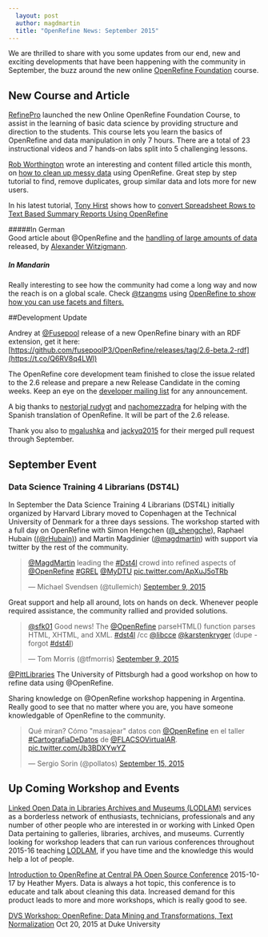```yaml
---
  layout: post
  author: magdmartin
  title: "OpenRefine News: September 2015"
---
```


We are thrilled to share with you some updates from our end, new and exciting developments that have been happening with the community in September, the buzz around the new online [OpenRefine Foundation](http://bigdatauniversity.com/bdu-wp/bdu-course/introduction-to-openrefine/) course.

## New Course and Article

[RefinePro](http://bigdatauniversity.com/bdu-wp/bdu-course/introduction-to-openrefine/) launched the new Online OpenRefine Foundation Course, to assist in the learning of basic data science by providing structure and direction to the students. This course lets you learn the basics of OpenRefine and data manipulation in only 7 hours. There are a total of 23 instructional videos and 7 hands-on labs split into 5 challenging lessons.

[Rob Worthington](http://blog.kwantu.net/author/rob-worthington) wrote an interesting and content filled article this month, on [how to clean up messy data](http://blog.kwantu.net/how-to-clean-up-messy-data-using-open-refine?utm_campaign=KM&utm_content=20726810&utm_medium=social&utm_source=twitter) using OpenRefine. Great step by step tutorial to find, remove duplicates, group similar data and lots more for new users.

In his latest tutorial, [Tony Hirst](http://blog.ouseful.info/author/psychemedia/) shows how to [convert Spreadsheet Rows to Text Based Summary Reports Using OpenRefine](http://blog.ouseful.info/2015/09/04/converting-spreadsheet-rows-to-text-based-summary-reports-using-openrefine/)

#####In German  
Good article about @OpenRefine and the [handling of large amounts of data](http://www.tanner.de/blog/datenanalyse-und-optimierung-mit-openrefine-3/) released, by [Alexander Witzigmann](http://www.tanner.de/blog/author/alexanderwitzigmann/).

##### In Mandarin
Really interesting to see how the community had come a long way and now the reach is on a global scale.  Check [@tzangms](https://twitter.com/tzangms) using [OpenRefine to show how you can use facets and filters.](http://blog.infographics.tw/2015/09/openrefine-introduction/)

##Development Update

Andrey at [@Fusepool](https://twitter.com/Fusepool)  release of a new OpenRefine binary with an RDF extension, get it here: [https://github.com/fusepoolP3/OpenRefine/releases/tag/2.6-beta.2-rdf](https://t.co/Q6RV8q4LWl)

The OpenRefine core development team finished to close the issue related to the 2.6 release and prepare a new Release Candidate in the coming weeks. Keep an eye on the [developer mailing list](https://groups.google.com/forum/?fromgroups#!forum/openrefine-dev) for any announcement. 

A big thanks to [nestorjal rudygt](https://github.com/nestorjal)  and [nachomezzadra](https://github.com/nachomezzadra) for helping with the Spanish translation of OpenRefine. It will be part of the 2.6 release. 

Thank you also to [mgalushka](https://github.com/mgalushka) and  [jackyq2015](https://github.com/OpenRefine/OpenRefine/issues?q=is%3Apr+is%3Aopen+author%3Ajackyq2015) for their merged pull request through September.

## September Event

### Data Science Training 4 Librarians (DST4L)

In September the Data Science Training 4 Librarians (DST4L) initially organized by Harvard Library moved to Copenhagen at the Technical University of Denmark for a three days sessions. The workshop started with a full day on OpenRefine with Simon Hengchen ([@_shengche](https://twitter.com/_shengche)), Raphael Hubain ([(@rHubain)](https://twitter.com/rhubain)) and Martin Magdinier ([@magdmartin](https://twitter.com/magdmartin)) with support via twitter by the rest of the community.      

<blockquote class="twitter-tweet" lang="en"><p lang="en" dir="ltr"><a href="https://twitter.com/MagdMartin">@MagdMartin</a> leading the <a href="https://twitter.com/hashtag/Dst4l?src=hash">#Dst4l</a> crowd into refined aspects of <a href="https://twitter.com/OpenRefine">@OpenRefine</a> <a href="https://twitter.com/hashtag/GREL?src=hash">#GREL</a> <a href="https://twitter.com/MyDTU">@MyDTU</a> <a href="http://t.co/ApXuJ5oTRb">pic.twitter.com/ApXuJ5oTRb</a></p>&mdash; Michael Svendsen (@tullemich) <a href="https://twitter.com/tullemich/status/641564358976380928">September 9, 2015</a></blockquote>
<script async src="//platform.twitter.com/widgets.js" charset="utf-8"></script>

Great support and help all around, lots on hands on deck. Whenever people required assistance, the community rallied and provided solutions.

<blockquote class="twitter-tweet" lang="en"><p lang="en" dir="ltr"><a href="https://twitter.com/sfk01">@sfk01</a> Good news! The <a href="https://twitter.com/OpenRefine">@OpenRefine</a> parseHTML() function parses HTML, XHTML, and XML. <a href="https://twitter.com/hashtag/dst4l?src=hash">#dst4l</a> /cc <a href="https://twitter.com/libcce">@libcce</a> <a href="https://twitter.com/karstenkryger">@karstenkryger</a> (dupe - forgot <a href="https://twitter.com/hashtag/dst4l?src=hash">#dst4l</a>)</p>&mdash; Tom Morris (@tfmorris) <a href="https://twitter.com/tfmorris/status/641659157473574912">September 9, 2015</a></blockquote>
<script async src="//platform.twitter.com/widgets.js" charset="utf-8"></script>

[@PittLibraries](https://twitter.com/PittLibraries) The University of Pittsburgh had a good workshop on how to refine data using @OpenRefine.

Sharing knowledge on @OpenRefine workshop happening in Argentina. Really good to see that no matter where you are, you have someone knowledgable of OpenRefine to the community.     

<blockquote class="twitter-tweet" lang="en"><p lang="es" dir="ltr">Qué miran? Cómo &quot;masajear&quot; datos con <a href="https://twitter.com/OpenRefine">@OpenRefine</a> en el taller <a href="https://twitter.com/hashtag/CartografiaDeDatos?src=hash">#CartografiaDeDatos</a> de <a href="https://twitter.com/FLACSOVirtualAR">@FLACSOVirtualAR</a>. <a href="http://t.co/Jb3BDXYwYZ">pic.twitter.com/Jb3BDXYwYZ</a></p>&mdash; Sergio Sorin (@pollatos) <a href="https://twitter.com/pollatos/status/643886036955828224">September 15, 2015</a></blockquote>
<script async src="//platform.twitter.com/widgets.js" charset="utf-8"></script>

## Up Coming Workshop and Events

[Linked Open Data in Libraries Archives and Museums (LODLAM)](http://lodlam.net/) services as a borderless network of enthusiasts, technicians, professionals and any number of other people who are interested in or working with Linked Open Data pertaining to galleries, libraries, archives, and museums. Currently looking for workshop leaders that can run various conferences throughout 2015-16 teaching [LODLAM](https://docs.google.com/forms/d/1Az8ylu76m-bcSDhgYVf-31s2-OLOkHmvSx5k_I9a-no/viewform), if you have time and the knowledge this would help a lot of people.  

[Introduction to OpenRefine at Central PA Open Source Conference](http://cposc.org/sessions/introduction-to-openrefine/) 2015-10-17 by Heather Myers. Data is always a hot topic, this conference is to educate and talk about cleaning this data. Increased demand for this product leads to more and more workshops, which is really good to see. 

[DVS Workshop: OpenRefine: Data Mining and Transformations, Text Normalization](http://calendar.duke.edu/events/show?fq=id%3ACAL-8a0870ef-4f40a47f-014f-43b8961b-00006e91demobedework%40mysite.edu)  Oct 20, 2015 at Duke University
